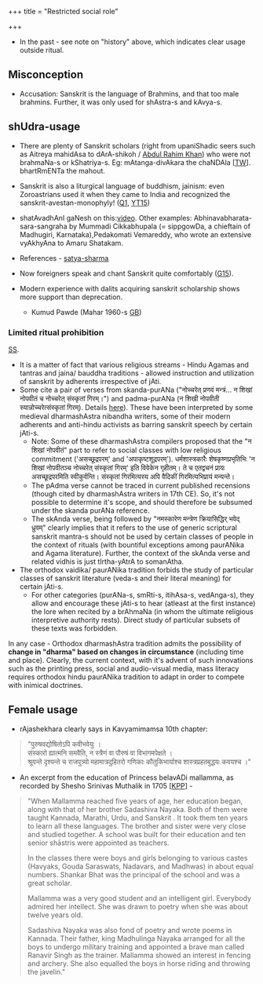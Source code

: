 +++
title = "Restricted social role"

+++
- In the past - see note on "history" above, which indicates clear usage outside ritual.

## Misconception
- Accusation: Sanskrit is the language of Brahmins, and that too male brahmins. Further, it was only used for shAstra-s and kAvya-s.

## shUdra-usage
- There are plenty of Sanskrit scholars (right from upaniShadic seers such as Aitreya mahidAsa to dArA-shikoh / [Abdul Rahim Khan](http://en.wikipedia.org/wiki/Abdul_Rahim_Khan-I-Khana)) who were not brahmaNa-s or kShatriya-s. Eg: mAtanga-divAkara the chaNDAla \[[TW](https://twitter.com/blog_supplement/status/632370949975883776)\]. bhartRmENTa the mahout.
- Sanskrit is also a liturgical language of buddhism, jainism: even Zoroastrians used it when they came to India and recognized the sanskrit-avestan-monophyly! ([Q1](http://www.quora.com/Why-did-Buddhism-and-Jainism-adopted-Prakrit-instead-of-Sanskrit/answer/Vishvas-Vasuki), [YT15](https://www.youtube.com/watch?v=1NRLdoV_Vw8&index=69&list=WL))
- shatAvadhAnI gaNesh on this:[video](https://www.youtube.com/watch?v=ff6mVQ_yn2s). Other examples: Abhinavabharata-sara-sangraha by Mummadi Cikkabhupala (= sippgowDa, a chieftain of Madhugiri, Karnataka),Pedakomati Vemareddy, who wrote an extensive vyAkhyAna to Amaru Shatakam.
- References - [satya-sharma](/notes/sapiens/branches/Aryan/satem/indo-iranian/indo-aryan/jAti-varNa-practice/v4/articles/satya-sharmA/sanskritsts/)
- Now foreigners speak and chant Sanskrit quite comfortably ([G15](https://www.youtube.com/watch?v=DQg5k1RHitU)).

- Modern experience with dalits acquiring sanskrit scholarship shows more support than deprecation.
  - Kumud Pawde (Mahar 1960-s [GB](https://books.google.com/books?id=NN48WUBx_54C&lpg=PP1&pg=PA85#v=onepage&q&f=false))


### Limited ritual prohibition
[SS](/kalpAntaram/dharmaH/vishvAsaH/visheSha-dharmaH/clan/theory/shUdra/articles/satya-sharmA/sanskrit).

- It is a matter of fact that various religious streams - Hindu Agamas and tantras and jaina/ bauddha traditions - allowed instruction and utilization of sanskrit by adherents irrespective of jAti.
- Some cite a pair of verses from skanda-purANa ("नोच्चरेत् प्रणवं मन्त्रं... न शिखां नोपवीतं च नोच्चरेत् संस्कृतां गिरम्।") and padma-purANa (न‌ शिखी नोपवीती स्यान्नोच्चरेत्संस्कृतां गिरम्). Details [here](https://groups.google.com/g/bvparishat/c/7aihuwshbl4/m/moEQCAqcAgAJ)). These have been interpreted by some medieval dharmashAstra nibandha writers, some of their modern adherents and anti-hindu activists as barring sanskrit speech by certain jAti-s. 
  - Note: Some of these dharmashAstra compilers proposed that the "न शिखां नोपवीतं" part to refer to social classes with low religious commitment ('असच्छूद्रपरम्' and 'अपाकृष्टशूद्रपरम्').  धर्मशास्त्रकारैः शेषकृष्णप्रभृतिभिः 'न शिखां नोपवीतञ्च नोच्चरेत् संस्कृतां गिरम्' इति विवेकेन गृहीतम्। ते च एतद्वचनं प्रायः असच्छूद्रपरमिति स्वीकुर्वन्ति। संस्कृतां गिरमित्यस्य अपि वैदिकीं गिरमित्यभिप्रायं मन्यन्ते।
  - The pAdma verse cannot be traced in current published recensions (though cited by dharmashAstra writers in 17th CE). So, it's not possible to determine it's scope, and should therefore be subsumed under the skanda purANa reference. 
  - The skAnda verse, being followed by "नमस्कारेण मन्त्रेण क्रियासिद्धिर् भवेद् ध्रुवम्" clearly implies that it refers to the use of generic scriptural sanskrit mantra-s should not be used by certain classes of people in the context of rituals (with bountiful exceptions among paurANika and Agama literature). Further, the context of the skAnda verse and related vidhis is just tIrtha-yAtrA to somanAtha. 
- The orthodox vaidika/ paurANika tradition forbids the study of particular classes of sanskrit literature (veda-s and their literal meaning) for certain jAti-s. 
  - For other categories (purANa-s, smRti-s, itihAsa-s, vedAnga-s), they allow and encourage these jAti-s to hear (atleast at the first instance) the lore when recited by a brAhmaNa (in whom the ultimate religious interpretive authority rests). Direct study of particular subsets of these texts was forbidden.


In any case - Orthodox dharmashAstra tradition admits the possibility of **change in "dharma" based on changes in circumstance** (including time and place). Clearly, the current context, with it's advent of such innovations such as the printing press, social and audio-visual media, mass literacy requires orthodox hindu paurANika tradition to adapt in order to compete with inimical doctrines.

## Female usage
- rAjashekhara clearly says in Kavyamimamsa 10th chapter:

> "पुरुषवद्योषितोऽपि कवीभवेयुः ।  
> संस्कारो ह्यात्मनि समवैति, न स्त्रैणं वा पौरुषं वा विभागमपेक्षते ।  
> श्रूयन्ते दृश्यन्ते च राजपुत्र्यो महामात्रदुहितरो गणिकाः कौतुकिभार्याश्च शास्त्रप्रहतबुद्धयः कवयश्च ।"

- An excerpt from the education of Princess belavADi mallamma, as recorded by Shesho Srinivas Muthalik in 1705 \[[KPP](http://www.kamat.com/database/books/kareducation/appendix_a.htm#_ftnref1)\] \- 
  
> "When Mallamma reached five years of age, her education began, along with that of her brother Sadashiva Nayaka. Both of them were taught Kannada, Marathi, Urdu, and Sanskrit . It took them ten years to learn all these languages. The brother and sister were very close and studied together. A school was built for their education and ten senior shāstris were appointed as teachers. 
> 
> In the classes there were boys and girls belonging to various castes (Havyaks, Gouda Saraswats, Nadavars, and Madhwas) in about equal numbers. Shankar Bhat was the principal of the school and was a great scholar. 
> 
> Mallamma was a very good student and an intelligent girl. Everybody admired her intellect. She was drawn to poetry when she was about twelve years old. 
> 
> Sadashiva Nayaka was also fond of poetry and wrote poems in Kannada. Their father, king Madhulinga Nayaka arranged for all the boys to undergo military training and appointed a brave man called Ranavir Singh as the trainer. Mallamma showed an interest in fencing and archery. She also equalled the boys in horse riding and throwing the javelin."

